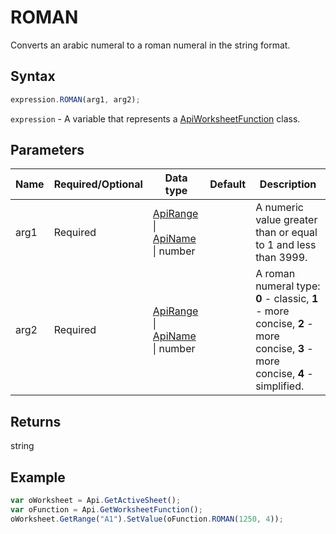 # ROMAN

Converts an arabic numeral to a roman numeral in the string format.

## Syntax

```javascript
expression.ROMAN(arg1, arg2);
```

`expression` - A variable that represents a [ApiWorksheetFunction](../ApiWorksheetFunction.md) class.

## Parameters

| **Name** | **Required/Optional** | **Data type** | **Default** | **Description** |
| ------------- | ------------- | ------------- | ------------- | ------------- |
| arg1 | Required | [ApiRange](../../ApiRange/ApiRange.md) \| [ApiName](../../ApiName/ApiName.md) \| number |  | A numeric value greater than or equal to 1 and less than 3999. |
| arg2 | Required | [ApiRange](../../ApiRange/ApiRange.md) \| [ApiName](../../ApiName/ApiName.md) \| number |  | A roman numeral type: **0** - classic, **1** - more concise, **2** - more concise, **3** - more concise, **4** - simplified. |

## Returns

string

## Example



```javascript
var oWorksheet = Api.GetActiveSheet();
var oFunction = Api.GetWorksheetFunction();
oWorksheet.GetRange("A1").SetValue(oFunction.ROMAN(1250, 4));
```
